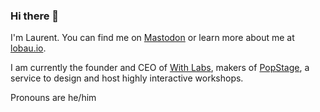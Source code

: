 ### Hi there 👋

I'm Laurent. You can find me on [Mastodon](https://indieweb.social/@lobau) or learn more about me at [lobau.io](https://lobau.io/).

I am currently the founder and CEO of [With Labs](https://with.so/), makers of [PopStage](https://popstage.com/), a service to design and host highly interactive workshops.

Pronouns are he/him

<!--
**lobau/lobau** is a ✨ _special_ ✨ repository because its `README.md` (this file) appears on your GitHub profile.

Here are some ideas to get you started:

- 🔭 I’m currently working on ...
- 🌱 I’m currently learning ...
- 👯 I’m looking to collaborate on ...
- 🤔 I’m looking for help with ...
- 💬 Ask me about ...
- 📫 How to reach me: ...
- 😄 Pronouns: ...
- ⚡ Fun fact: ...
-->
